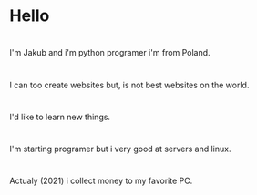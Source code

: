 # Hello
#
I'm Jakub and i'm python programer i'm from Poland.
# 
I can too create websites but, is not best websites on the world.
#
I'd like to learn new things.
#
I'm starting programer but i very good at servers and linux. 
#
Actualy (2021) i collect money to my favorite PC.
#
